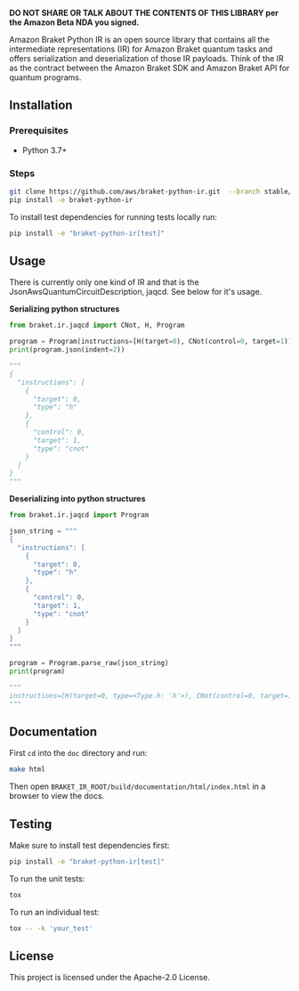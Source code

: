 **DO NOT SHARE OR TALK ABOUT THE CONTENTS OF THIS LIBRARY per the Amazon Beta NDA you signed.**

Amazon Braket Python IR is an open source library that contains all the intermediate representations (IR) for Amazon Braket quantum tasks and offers serialization and deserialization of those IR payloads. Think of the IR as the contract between the Amazon Braket SDK and Amazon Braket API for quantum programs.

## Installation

### Prerequisites
- Python 3.7+

### Steps
 ```bash
 git clone https://github.com/aws/braket-python-ir.git  --branch stable/latest
 pip install -e braket-python-ir
 ```

 To install test dependencies for running tests locally run:
 ```bash
 pip install -e "braket-python-ir[test]"
 ```

## Usage
There is currently only one kind of IR and that is the JsonAwsQuantumCircuitDescription, jaqcd. See below for it's usage.

**Serializing python structures**
```python
from braket.ir.jaqcd import CNot, H, Program

program = Program(instructions=[H(target=0), CNot(control=0, target=1)])
print(program.json(indent=2))

"""
{
  "instructions": [
    {
      "target": 0,
      "type": "h"
    },
    {
      "control": 0,
      "target": 1,
      "type": "cnot"
    }
  ]
}
"""
```

**Deserializing into python structures**
```python
from braket.ir.jaqcd import Program

json_string = """
{
  "instructions": [
    {
      "target": 0,
      "type": "h"
    },
    {
      "control": 0,
      "target": 1,
      "type": "cnot"
    }
  ]
}
"""

program = Program.parse_raw(json_string)
print(program)

"""
instructions=[H(target=0, type=<Type.h: 'h'>), CNot(control=0, target=1, type=<Type.cnot: 'cnot'>)]
"""
```

## Documentation

First `cd` into the `doc` directory and run:
```bash
make html
```

Then open `BRAKET_IR_ROOT/build/documentation/html/index.html` in a browser to view the docs.

## Testing

Make sure to install test dependencies first:
```bash
pip install -e "braket-python-ir[test]"
```

To run the unit tests:
```bash
tox
```

To run an individual test:
```bash
tox -- -k 'your_test'
```

## License

This project is licensed under the Apache-2.0 License.
